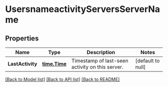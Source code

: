 # UsersnameactivityServersServerName

## Properties
Name | Type | Description | Notes
------------ | ------------- | ------------- | -------------
**LastActivity** | [**time.Time**](time.Time.md) | Timestamp of last-seen activity on this server.  | [default to null]

[[Back to Model list]](../README.md#documentation-for-models) [[Back to API list]](../README.md#documentation-for-api-endpoints) [[Back to README]](../README.md)

